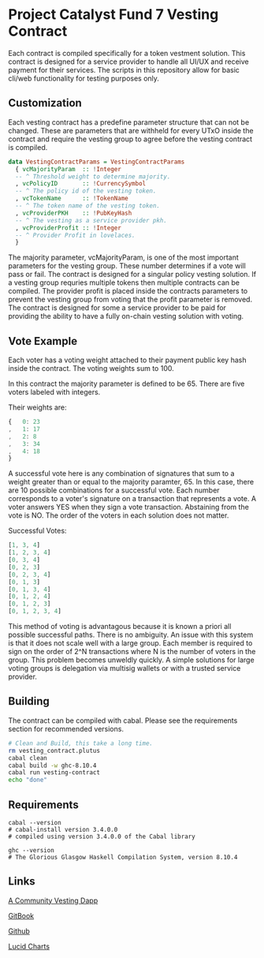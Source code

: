 # Project Catalyst Fund 7 Vesting Contract

Each contract is compiled specifically for a token vestment solution. This contract is designed for a service provider to handle all UI/UX and receive payment for their services. The scripts in this repository allow for basic cli/web functionality for testing purposes only.

## Customization

Each vesting contract has a predefine parameter structure that can not be changed. These are parameters that are withheld for every UTxO inside the contract and require the vesting group to agree before the vesting contract is compiled.

```hs
data VestingContractParams = VestingContractParams
  { vcMajorityParam  :: !Integer
  -- ^ Threshold weight to determine majority.
  , vcPolicyID       :: !CurrencySymbol
  -- ^ The policy id of the vesting token.
  , vcTokenName      :: !TokenName
  -- ^ The token name of the vesting token.
  , vcProviderPKH    :: !PubKeyHash
  -- ^ The vesting as a service provider pkh.
  , vcProviderProfit :: !Integer
  -- ^ Provider Profit in lovelaces.
  }
```

The majority parameter, vcMajorityParam, is one of the most important parameters for the vesting group. These number determines if a vote will pass or fail. The contract is designed for a singular policy vesting solution. If a vesting group requries multiple tokens then multiple contracts can be compiled. The provider profit is placed inside the contracts parameters to prevent the vesting group from voting that the profit parameter is removed. The contract is designed for some a service provider to be paid for providing the ability to have a fully on-chain vesting solution with voting.

## Vote Example

Each voter has a voting weight attached to their payment public key hash inside the contract. The voting weights sum to 100. 

In this contract the majority parameter is defined to be 65. There are five voters labeled with integers. 

Their weights are:

```js
{   0: 23
,   1: 17
,   2: 8
,   3: 34
,   4: 18
}
```

A successful vote here is any combination of signatures that sum to a weight greater than or equal to the majority paramter, 65. In this case, there are 10 possible combinations for a successful vote. Each number corresponds to a voter's signature on a transaction that represents a vote. A voter answers YES when they sign a vote transaction. Abstaining from the vote is NO. The order of the voters in each solution does not matter.

Successful Votes:
```js
[1, 3, 4]
[1, 2, 3, 4]
[0, 3, 4]
[0, 2, 3]
[0, 2, 3, 4]
[0, 1, 3]
[0, 1, 3, 4]
[0, 1, 2, 4]
[0, 1, 2, 3]
[0, 1, 2, 3, 4]
```

This method of voting is advantagous because it is known a priori all possible successful paths. There is no ambiguity. An issue with this system is that it does not scale well with a large group. Each member is required to sign on the order of 2^N transactions where N is the number of voters in the group. This problem becomes unweldly quickly. A simple solutions for large voting groups is delegation via multisig wallets or with a trusted service provider. 


## Building

The contract can be compiled with cabal. Please see the requirements section for recommended versions.

```bash
# Clean and Build, this take a long time.
rm vesting_contract.plutus
cabal clean
cabal build -w ghc-8.10.4
cabal run vesting-contract
echo "done"
```

## Requirements

```
cabal --version
# cabal-install version 3.4.0.0
# compiled using version 3.4.0.0 of the Cabal library

ghc --version
# The Glorious Glasgow Haskell Compilation System, version 8.10.4
```

## Links

[A Community Vesting Dapp](https://cardano.ideascale.com/c/idea/382448)

[GitBook](https://logicalmechanism.gitbook.io/open-source-vesting-contract/)

[Github](https://github.com/adosia/Contracts)

[Lucid Charts](https://lucid.app/lucidchart/ae7436f3-ce4f-499a-ab9d-da7002b6ec8e/edit?invitationId=inv_bba2c9a6-875d-46e8-954e-906379abff82)